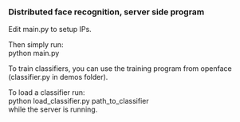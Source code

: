 ### Distributed face recognition, server side program

Edit main.py to setup IPs.

Then simply run:  
python main.py

To train classifiers, you can use the training program from openface (classifier.py in demos folder).

To load a classifier run:  
python load\_classifier.py path\_to\_classifier  
while the server is running.
